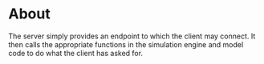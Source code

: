 # About
The server simply provides an endpoint to which the client may connect. It then calls the appropriate functions in the simulation engine and model code to do what the client has asked for.